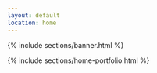 ```yaml
---
layout: default
location: home
---
```


{% include sections/banner.html %}

{% include sections/home-portfolio.html %}